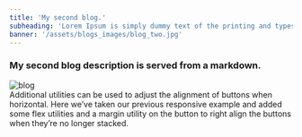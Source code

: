 ```yaml
---
title: 'My second blog.'
subheading: 'Lorem Ipsum is simply dummy text of the printing and typesetting industry.'
banner: '/assets/blogs_images/blog_two.jpg'
---
```


### My second blog description is served from a markdown.

<img src="{{ banner }}" class="img-fluid" alt="blog" />

<div class="blog-container description mt-3">
    Additional utilities can be used to adjust the alignment of buttons when horizontal. Here we’ve taken our previous responsive example and added some flex utilities and a margin utility on the button to right align the buttons when they’re no longer stacked.
</div>